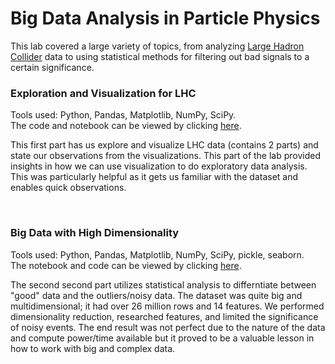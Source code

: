 # Big Data Analysis in Particle Physics
This lab covered a large variety of topics, from analyzing [Large Hadron Collider](https://en.wikipedia.org/wiki/Large_Hadron_Collider) data to using statistical methods for filtering out bad signals to a certain significance.
### Exploration and Visualization for LHC
Tools used: Python, Pandas, Matplotlib, NumPy, SciPy. <br>
The code and notebook can be viewed by clicking [here](https://nbviewer.jupyter.org/github/pratsingh/Big-Data-Particle-Physics/blob/master/notebooks/Lab5.ipynb).
<br>

This first part has us explore and visualize LHC data (contains 2 parts) and state our observations from the visualizations. This part of the lab provided insights in how we can use visualization to do exploratory data analysis. This was particularly helpful as it gets us familiar with the dataset and enables quick observations.

<br>

### Big Data with High Dimensionality
Tools used: Python, Pandas, Matplotlib, NumPy, SciPy, pickle, seaborn. <br>
The notebook and code can be viewed by clicking [here](https://nbviewer.jupyter.org/github/pratsingh/Big-Data-Particle-Physics/blob/master/notebooks/Lab8.ipynb).
<br>

The second second part utilizes statistical analysis to differntiate between "good" data and the outliers/noisy data. The dataset was quite big and multidimensional; it had over 26 million rows and 14 features. We performed dimensionality reduction, researched features, and limited the significance of noisy events. The end result was not perfect due to the nature of the data and compute power/time available but it proved to be a valuable lesson in how to work with big and complex data. 


